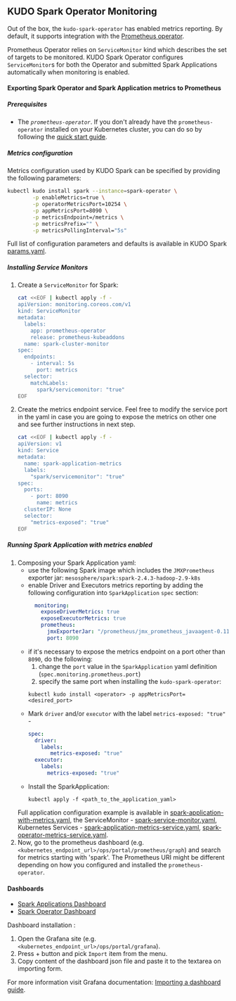 KUDO Spark Operator Monitoring
---

Out of the box, the `kudo-spark-operator` has enabled metrics reporting. 
By default, it supports integration with the [Prometheus operator](https://github.com/coreos/prometheus-operator).

Prometheus Operator relies on `ServiceMonitor` kind which describes the set of targets to be monitored. 
KUDO Spark Operator configures `ServiceMonitor`s for both the Operator and submitted Spark Applications automatically 
when monitoring is enabled.

#### Exporting Spark Operator and Spark Application metrics to Prometheus

##### Prerequisites
* The *`prometheus-operator`*.
If you don't already have the `prometheus-operator` installed on your Kubernetes cluster, you can do so by following
the [quick start guide](https://github.com/coreos/prometheus-operator#quickstart).

##### Metrics configuration
Metrics configuration used by KUDO Spark can be specified by providing the following parameters:
```bash
kubectl kudo install spark --instance=spark-operator \
        -p enableMetrics=true \
        -p operatorMetricsPort=10254 \
        -p appMetricsPort=8090 \
        -p metricsEndpoint=/metrics \
        -p metricsPrefix="" \
        -p metricsPollingInterval="5s"
```

Full list of configuration parameters and defaults is available in KUDO Spark [params.yaml](../../operator/params.yaml).

##### Installing Service Monitors
1) Create a `ServiceMonitor` for Spark: 
   ```bash
   cat <<EOF | kubectl apply -f -
   apiVersion: monitoring.coreos.com/v1
   kind: ServiceMonitor
   metadata:
     labels:
       app: prometheus-operator
       release: prometheus-kubeaddons
     name: spark-cluster-monitor
   spec:
     endpoints:
       - interval: 5s
         port: metrics
     selector:
       matchLabels:
         spark/servicemonitor: "true"
   EOF
   ```
1) Create the metrics endpoint service. Feel free to modify the service port in the yaml in case you are going to expose 
the metrics on other one and see further instructions in next step.
   ```bash
   cat <<EOF | kubectl apply -f - 
   apiVersion: v1
   kind: Service
   metadata:
     name: spark-application-metrics
     labels:
       "spark/servicemonitor": "true"
   spec:
     ports:
       - port: 8090
         name: metrics
     clusterIP: None
     selector:
       "metrics-exposed": "true"
   EOF
   ```

##### Running Spark Application with metrics enabled
1) Composing your Spark Application yaml:
   - use the following Spark image which includes the `JMXPrometheus` exporter jar: `mesosphere/spark:spark-2.4.3-hadoop-2.9-k8s`
   - enable Driver and Executors metrics reporting by adding the following configuration into `SparkApplication` `spec` section:
     ```yaml
       monitoring:
         exposeDriverMetrics: true
         exposeExecutorMetrics: true
         prometheus:
           jmxExporterJar: "/prometheus/jmx_prometheus_javaagent-0.11.0.jar"
           port: 8090
     ```  
   - if it's necessary to expose the metrics endpoint on a port other than `8090`, do the following:
     1) change the `port` value in the `SparkApplication` yaml definition (`spec.monitoring.prometheus.port`)
     1) specify the same port when installing the `kudo-spark-operator`:  
     ```
     kubectl kudo install <operator> -p appMetricsPort=<desired_port>
     ```
   - Mark `driver` and/or `executor` with the label `metrics-exposed: "true"` -
     ```yaml
     spec:
       driver:
         labels:
            metrics-exposed: "true"
       executor:
         labels:
           metrics-exposed: "true"
     ```
   - Install the SparkApplication:
     ```
     kubectl apply -f <path_to_the_application_yaml>   
     ```
   Full application configuration example is available in [spark-application-with-metrics.yaml](./resources/monitoring/spark-application-with-metrics.yaml),
   the ServiceMonitor - [spark-service-monitor.yaml](./resources/monitoring/spark-service-monitor.yaml), 
   Kubernetes Services - [spark-application-metrics-service.yaml](./resources/monitoring/spark-application-metrics-service.yaml), 
   [spark-operator-metrics-service.yaml](./resources/monitoring/spark-operator-metrics-service.yaml).
1) Now, go to the prometheus dashboard (e.g. `<kubernetes_endpoint_url>/ops/portal/prometheus/graph`) and search for metrics 
starting with 'spark'. The Prometheus URI might be different depending on how you configured and installed the `prometheus-operator`. 

#### Dashboards
 * [Spark Applications Dashboard](./resources/dashboards/grafana_spark_applications.json) 
 * [Spark Operator Dashboard](./resources/dashboards/grafana_spark_operator.json)
 
 Dashboard installation : 
1) Open the Grafana site (e.g. `<kubernetes_endpoint_url>/ops/portal/grafana`).  
1) Press + button and pick `Import` item from the menu.  
1) Copy content of the dashboard json file and paste it to the textarea on importing form. 

For more information visit Grafana documentation: [Importing a dashboard guide](https://grafana.com/docs/reference/export_import/#importing-a-dashboard). 